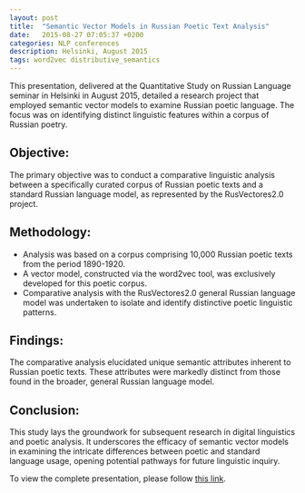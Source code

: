 ```yaml
---
layout: post
title:  "Semantic Vector Models in Russian Poetic Text Analysis"
date:   2015-08-27 07:05:37 +0200
categories: NLP conferences
description: Helsinki, August 2015
tags: word2vec distributive_semantics
---
```

This presentation, delivered at the Quantitative Study on Russian Language seminar in Helsinki in August 2015, detailed a research project that employed semantic vector models to examine Russian poetic language. The focus was on identifying distinct linguistic features within a corpus of Russian poetry.

## Objective:
The primary objective was to conduct a comparative linguistic analysis between a specifically curated corpus of Russian poetic texts and a standard Russian language model, as represented by the RusVectores2.0 project.

## Methodology:
- Analysis was based on a corpus comprising 10,000 Russian poetic texts from the period 1890-1920.
- A vector model, constructed via the word2vec tool, was exclusively developed for this poetic corpus.
- Comparative analysis with the RusVectores2.0 general Russian language model was undertaken to isolate and identify distinctive poetic linguistic patterns.

## Findings:
The comparative analysis elucidated unique semantic attributes inherent to Russian poetic texts. These attributes were markedly distinct from those found in the broader, general Russian language model.

## Conclusion:
This study lays the groundwork for subsequent research in digital linguistics and poetic analysis. It underscores the efficacy of semantic vector models in examining the intricate differences between poetic and standard language usage, opening potential pathways for future linguistic inquiry.

To view the complete presentation, please follow [this link](https://docs.google.com/presentation/d/1ujBSKL6qnyaqkM96QjI4V5p50ItgOHsTwWJblvFH6P8).
